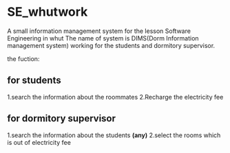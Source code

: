 # SE_whutwork
A small information management system for the lesson Software Engineering in whut
The name of system is DIMS(Dorm Information management system) working for the students and dormitory supervisor. 

the fuction:
## for students
1.search the information about the roommates
2.Recharge the electricity fee
## for dormitory supervisor
1.search the information about the students **(any)**
2.select the rooms which is out of electricity fee
